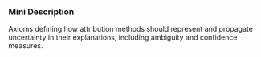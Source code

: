 ### Mini Description

Axioms defining how attribution methods should represent and propagate uncertainty in their explanations, including ambiguity and confidence measures.
